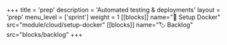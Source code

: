 +++
title = 'prep'
description = 'Automated testing & deployments'
layout = 'prep'
menu_level = ['sprint']
weight = 1
[[blocks]]
name="🐳 Setup Docker"
src="module/cloud/setup-docker"
[[blocks]]
name="🏷️ Backlog"
src="blocks/backlog"
+++

